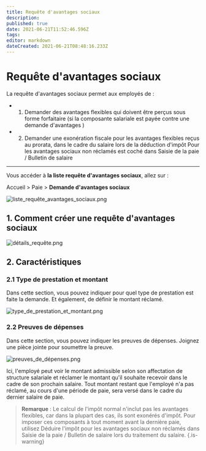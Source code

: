 ```yaml
---
title: Requête d'avantages sociaux
description: 
published: true
date: 2021-06-21T11:52:46.596Z
tags: 
editor: markdown
dateCreated: 2021-06-21T08:48:16.233Z
---
```


# Requête d'avantages sociaux

La requête d'avantages sociaux permet aux employés de :
- 1. Demander des avantages flexibles qui doivent être perçus sous forme forfaitaire (si la composante salariale est payée contre une demande d'avantages )
- 2. Demander une exonération fiscale pour les avantages flexibles reçus au prorata, dans le cadre du salaire lors de la déduction d'impôt Pour les avantages sociaux non réclamés est coché dans Saisie de la paie / Bulletin de salaire

---

Vous accéder à **la liste requête d'avantages sociaux**, allez sur :

Accueil > Paie > **Demande d'avantages sociaux**

![liste_requête_avantages_sociaux.png](/payroll/employee-benefit-claim/liste_requête_avantages_sociaux.png)

## 1. Comment créer une requête d'avantages sociaux

![détails_requête.png](/payroll/employee-benefit-claim/détails_requête.png)

## 2. Caractéristiques

### 2.1 Type de prestation et montant

Dans cette section, vous pouvez indiquer pour quel type de prestation est faite la demande. Et également, de définir le montant réclamé.

![type_de_prestation_et_montant.png](/payroll/employee-benefit-claim/type_de_prestation_et_montant.png)

### 2.2 Preuves de dépenses

Dans cette section, vous pouvez indiquer les preuves de dépenses. Joignez une pièce jointe pour soumettre la preuve.

![preuves_de_dépenses.png](/payroll/employee-benefit-claim/preuves_de_dépenses.png)

Ici, l'employé peut voir le montant admissible selon son affectation de structure salariale et réclamer le montant qu'il souhaite recevoir dans le cadre de son prochain salaire. Tout montant restant que l'employé n'a pas réclamé, au cours d'une période de paie, sera versé dans le cadre du dernier salaire de paie.

> **Remarque** : Le calcul de l'impôt normal n'inclut pas les avantages flexibles, car dans la plupart des cas, ils sont exonérés d'impôt. Pour imposer ces composants à tout moment avant la dernière paie, utilisez Déduire l'impôt pour les avantages sociaux non réclamés dans Saisie de la paie / Bulletin de salaire lors du traitement du salaire.
{.is-warning}
